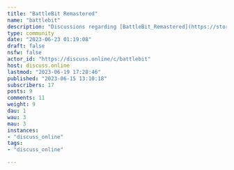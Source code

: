 ```yaml
---
title: "BattleBit Remastered" 
name: "battlebit"
description: "Discussions regarding [BattleBit_Remastered](https://store.steampowered.com/app/671860/BattleBit_Remastered/).Early access is open, so sign up now!# Looking for a modI created this community out of interest in the game. However, I'm not going to be able to manage it long-term. I'd love to hand off moderation to someone invested in this game."
type: community
date: "2023-06-23 01:19:08"
draft: false
nsfw: false
actor_id: "https://discuss.online/c/battlebit"
host: discuss.online
lastmod: "2023-06-19 17:28:46"
published: "2023-06-15 13:10:18"
subscribers: 17
posts: 9
comments: 11
weight: 9
dau: 1
wau: 3
mau: 3
instances:
- "discuss_online"
tags: 
- "discuss_online"

---
```

